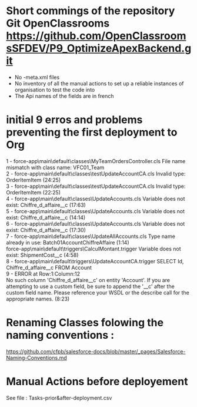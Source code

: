 # Short commings of the repository Git OpenClassrooms https://github.com/OpenClassroomsSFDEV/P9_OptimizeApexBackend.git

- No -meta.xml files
- No inventory of all the manual actions to set up a reliable instances of organisation to test the code into
- The Api names of the fields are in french


# initial 9 erros and problems preventing the first deployment to Org

1 - force-app\main\default\classes\MyTeamOrdersController.cls  File name mismatch with class name: VFC01_Team                                                                     
2 - force-app\main\default\classes\testUpdateAccountCA.cls     Invalid type: OrderItemItem (24:25)                                                                                       
3 - force-app\main\default\classes\testUpdateAccountCA.cls     Invalid type: OrderItemItem (22:25)                                                                                       
4 - force-app\main\default\classes\UpdateAccounts.cls          Variable does not exist: Chiffre_d_affaire__c (17:63)                                                                      
5 - force-app\main\default\classes\UpdateAccounts.cls          Variable does not exist: Chiffre_d_affaire__c (14:14)                                                                     
6 - force-app\main\default\classes\UpdateAccounts.cls          Variable does not exist: Chiffre_d_affaire__c (17:30)                                                                     
7 - force-app\main\default\classes\UpdateAllAccounts.cls       Type name already in use: Batch01AccountChiffreAffaire (1:14)                                                             
force-app\main\default\triggers\CalculMontant.trigger      Variable does not exist: ShipmentCost__c (4:58)                                                                          
8 - force-app\main\default\triggers\UpdateAccountCA.trigger    SELECT Id, Chiffre_d_affaire__c FROM Account                                                                              
9 - ERROR at Row:1:Column:12                                   
    No such column 'Chiffre_d_affaire__c' on entity 'Account'. If you are attempting to use a custom field, be sure to append the '__c' after the custom field name. Please reference your WSDL or the describe call for the appropriate names. (8:23)


# Renaming Classes folowing the naming conventions :
https://github.com/cfpb/salesforce-docs/blob/master/_pages/Salesforce-Naming-Conventions.md

# Manual Actions before deployement
See file : Tasks-prior&after-deployment.csv